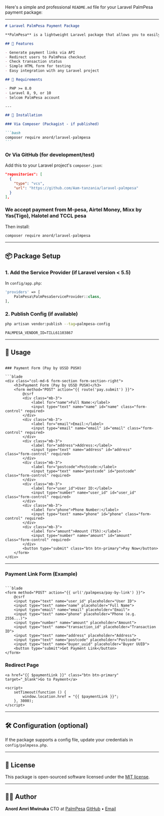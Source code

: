 Here's a simple and professional `README.md` file for your Laravel PalmPesa payment package:

---

````markdown
# Laravel PalmPesa Payment Package

**PalmPesa** is a lightweight Laravel package that allows you to easily integrate payment by link using the Selcom PalmPesa gateway.

## 🔧 Features

- Generate payment links via API
- Redirect users to PalmPesa checkout
- Check transaction status
- Simple HTML form for testing
- Easy integration with any Laravel project

## 🧰 Requirements

- PHP >= 8.0
- Laravel 8, 9, or 10
- Selcom PalmPesa account

---

## 🚀 Installation

### Via Composer (Packagist - if published)

```bash
composer require anord/laravel-palmpesa
```
````

### Or Via GitHub (for development/test)

Add this to your Laravel project's `composer.json`:

```json
"repositories": [
  {
    "type": "vcs",
    "url": "https://github.com/Aam-tanzania/laravel-palmpesa"
  }
],
```

### We accept payment from M-pesa, Airtel Money, Mixx by Yas(Tigo), Halotel and TCCL pesa

Then install:

```bash
composer require anord/laravel-palmpesa
```

---

## 📦 Package Setup

### 1. Add the Service Provider (if Laravel version < 5.5)

In `config/app.php`:

```php
'providers' => [
    PalmPesa\PalmPesaServiceProvider::class,
],
```

### 2. Publish Config (if available)

```bash
php artisan vendor:publish --tag=palmpesa-config
```

```env: add this line as it is in your .env file
PALMPESA_VENDOR_ID=TILL61103867
```

---

## 🧪 Usage

````We have use these form view as an example so use the Url in the post of the form the way you want but those are the data that the specific route

### Payment Form (Pay by USSD PUSH)

```blade
<div class="col-md-6 form-section form-section-right">
    <h3>Payment Form (Pay by USSD PUSH)</h3>
    <form method="POST" action="{{ route('pay.submit') }}">
        @csrf
        <div class="mb-3">
            <label for="name">Full Name:</label>
            <input type="text" name="name" id="name" class="form-control" required>
        </div>
        <div class="mb-3">
            <label for="email">Email:</label>
            <input type="email" name="email" id="email" class="form-control" required>
        </div>
        <div class="mb-3">
            <label for="address">Address:</label>
            <input type="text" name="address" id="address" class="form-control" required>
        </div>
        <div class="mb-3">
            <label for="postcode">Postcode:</label>
            <input type="text" name="postcode" id="postcode" class="form-control" required>
        </div>
        <div class="mb-3">
            <label for="user_id">User ID:</label>
            <input type="number" name="user_id" id="user_id" class="form-control" required>
        </div>
        <div class="mb-3">
            <label for="phone">Phone Number:</label>
            <input type="text" name="phone" id="phone" class="form-control" required>
        </div>
        <div class="mb-3">
            <label for="amount">Amount (TSh):</label>
            <input type="number" name="amount" id="amount" class="form-control" required>
        </div>
        <button type="submit" class="btn btn-primary">Pay Now</button>
    </form>
</div>
````

---

### Payment Link Form (Example)

````This will give you the link

```blade
<form method="POST" action="{{ url('/palmpesa/pay-by-link') }}">
    @csrf
    <input type="text" name="user_id" placeholder="User ID">
    <input type="text" name="name" placeholder="Full Name">
    <input type="email" name="email" placeholder="Email">
    <input type="text" name="phone" placeholder="Phone (e.g. 2556...)">
    <input type="number" name="amount" placeholder="Amount">
    <input type="text" name="transaction_id" placeholder="Transaction ID">
    <input type="text" name="address" placeholder="Address">
    <input type="text" name="postcode" placeholder="Postcode">
    <input type="text" name="buyer_uuid" placeholder="Buyer UUID">
    <button type="submit">Get Payment Link</button>
</form>
````

### Redirect Page

```blade
<a href="{{ $paymentLink }}" class="btn btn-primary" target="_blank">Go to Payment</a>

<script>
    setTimeout(function () {
        window.location.href = "{{ $paymentLink }}";
    }, 3000);
</script>
```

---

## 🛠 Configuration (optional)

If the package supports a config file, update your credentials in `config/palmpesa.php`.

---

## 📄 License

This package is open-sourced software licensed under the [MIT license](LICENSE).

---

## 👨‍💻 Author

**Anord Amri Mwinuka**
CTO at [PalmPesa](https://palmpesa.co.tz)
[GitHub](https://github.com/Aam-tanzania) • [Email](anoldmwinuka@gmail.com)

```

```
